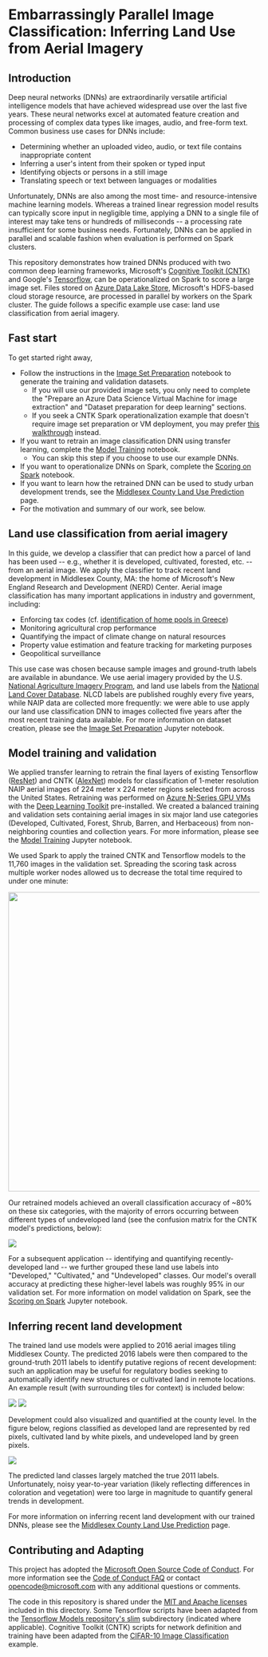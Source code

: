 # Embarrassingly Parallel Image Classification: Inferring Land Use from Aerial Imagery

## Introduction

Deep neural networks (DNNs) are extraordinarily versatile artificial intelligence models that have achieved widespread use over the last five years. These neural networks excel at automated feature creation and processing of complex data types like images, audio, and free-form text. Common business use cases for DNNs include:

- Determining whether an uploaded video, audio, or text file contains inappropriate content
- Inferring a user's intent from their spoken or typed input
- Identifying objects or persons in a still image
- Translating speech or text between languages or modalities

Unfortunately, DNNs are also among the most time- and resource-intensive machine learning models. Whereas a trained linear regression model results can typically score input in negligible time, applying a DNN to a single file of interest may take tens or hundreds of milliseconds -- a processing rate insufficient for some business needs. Fortunately, DNNs can be applied in parallel and scalable fashion when evaluation is performed on Spark clusters.

This repository demonstrates how trained DNNs produced with two common deep learning frameworks, Microsoft's [Cognitive Toolkit (CNTK)](https://github.com/Microsoft/CNTK/wiki) and Google's [Tensorflow](https://github.com/tensorflow/tensorflow), can be operationalized on Spark to score a large image set. Files stored on [Azure Data Lake Store](https://azure.microsoft.com/en-us/services/data-lake-store/), Microsoft's HDFS-based cloud storage resource, are processed in parallel by workers on the Spark cluster. The guide follows a specific example use case: land use classification from aerial imagery.

## Fast start

To get started right away,
* Follow the instructions in the [Image Set Preparation](./image_set_preparation.ipynb) notebook to generate the training and validation datasets.
   * If you will use our provided image sets, you only need to complete the "Prepare an Azure Data Science Virtual Machine for image extraction" and "Dataset preparation for deep learning" sections.
   * If you seek a CNTK Spark operationalization example that doesn't require image set preparation or VM deployment, you may prefer [this walkthrough](https://github.com/Azure-Samples/hdinsight-pyspark-cntk-integration) instead.
* If you want to retrain an image classification DNN using transfer learning, complete the [Model Training](./model_training.ipynb) notebook.
   * You can skip this step if you choose to use our example DNNs.
* If you want to operationalize DNNs on Spark, complete the [Scoring on Spark](./scoring_on_spark.ipynb) notebook.
* If you want to learn how the retrained DNN can be used to study urban development trends, see the [Middlesex County Land Use Prediction](./land_use_prediction.md) page.
* For the motivation and summary of our work, see below.


## Land use classification from aerial imagery

In this guide, we develop a classifier that can predict how a parcel of land has been used -- e.g., whether it is developed, cultivated, forested, etc. -- from an aerial image. We apply the classifier to track recent land development in Middlesex County, MA: the home of Microsoft's New England Research and Development (NERD) Center. Aerial image classification has many important applications in industry and government, including:
- Enforcing tax codes (cf. [identification of home pools in Greece](http://www.nytimes.com/2010/05/02/world/europe/02evasion.html))
- Monitoring agricultural crop performance
- Quantifying the impact of climate change on natural resources
- Property value estimation and feature tracking for marketing purposes
- Geopolitical surveillance

This use case was chosen because sample images and ground-truth labels are available in abundance. We use aerial imagery provided by the U.S. [National Agriculture Imagery Program](https://www.fsa.usda.gov/programs-and-services/aerial-photography/imagery-programs/naip-imagery/), and land use labels from the [National Land Cover Database](https://www.mrlc.gov/). NLCD labels are published roughly every five years, while NAIP data are collected more frequently: we were able to use apply our land use classification DNN to images collected five years after the most recent training data available. For more information on dataset creation, please see the [Image Set Preparation](./image_set_preparation.ipynb) Jupyter notebook.

## Model training and validation

We applied transfer learning to retrain the final layers of existing Tensorflow ([ResNet](https://github.com/tensorflow/models/tree/master/slim)) and CNTK ([AlexNet](https://github.com/Microsoft/CNTK/tree/master/Examples/Image/Detection/FastRCNN)) models for classification of 1-meter resolution NAIP aerial images of 224 meter x 224 meter regions selected from across the United States. Retraining was performed on [Azure N-Series GPU VMs](http://gpu.azure.com/) with the [Deep Learning Toolkit](https://azuremarketplace.microsoft.com/en-us/marketplace/apps/microsoft-ads.dsvm-deep-learning) pre-installed. We created a balanced training and validation sets containing aerial images in six major land use categories (Developed, Cultivated, Forest, Shrub, Barren, and Herbaceous) from non-neighboring counties and collection years. For more information, please see the [Model Training](./model_training.ipynb) Jupyter notebook.

We used Spark to apply the trained CNTK and Tensorflow models to the 11,760 images in the validation set. Spreading the scoring task across multiple worker nodes allowed us to decrease the total time required to under one minute:

<img src="./img/scoring/scaling.png" width="600 px"/>

Our retrained models achieved an overall classification accuracy of ~80% on these six categories, with the majority of errors occurring between different types of undeveloped land (see the confusion matrix for the CNTK model's predictions, below):

<img src="./img/scoring/balanced_cm.png"/>

For a subsequent application -- identifying and quantifying recently-developed land -- we further grouped these land use labels into "Developed," "Cultivated," and "Undeveloped" classes. Our model's overall accuracy at predicting these higher-level labels was roughly 95% in our validation set. For more information on model validation on Spark, see the [Scoring on Spark](./scoring_on_spark.ipynb) Jupyter notebook. 

## Inferring recent land development

The trained land use models were applied to 2016 aerial images tiling Middlesex County. The predicted 2016 labels were then compared to the ground-truth 2011 labels to identify putative regions of recent development: such an application may be useful for regulatory bodies seeking to automatically identify new structures or cultivated land in remote locations. An example result (with surrounding tiles for context) is included below:

<img src="./img/middlesex/20655.png"/>
<img src="./img/middlesex/33308.png"/>

Development could also visualized and quantified at the county level. In the figure below, regions classified as developed land are represented by red pixels, cultivated land by white pixels, and undeveloped land by green pixels.

<img src="./img/middlesex/true_and_predicted_labels_smoothened.png"/>

The predicted land classes largely matched the true 2011 labels. Unfortunately, noisy year-to-year variation (likely reflecting differences in coloration and vegetation) were too large in magnitude to quantify general trends in development.

For more information on inferring recent land development with our trained DNNs, please see the [Middlesex County Land Use Prediction](./land_use_prediction.md) page.

## Contributing and Adapting

This project has adopted the [Microsoft Open Source Code of Conduct](https://opensource.microsoft.com/codeofconduct/). For more information see the [Code of Conduct FAQ](https://opensource.microsoft.com/codeofconduct/faq/) or contact [opencode@microsoft.com](mailto:opencode@microsoft.com) with any additional questions or comments.

The code in this repository is shared under the [MIT and Apache licenses](./LICENSE) included in this directory. Some Tensorflow scripts have been adapted from the [Tensorflow Models repository's slim](https://github.com/tensorflow/models/tree/master/slim) subdirectory (indicated where applicable). Cognitive Toolkit (CNTK) scripts for network definition and training have been adapted from the [CIFAR-10 Image Classification](https://github.com/Microsoft/CNTK/tree/master/Examples/Image/Classification/ResNet/Python) example.